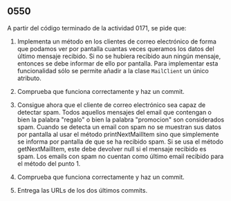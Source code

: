 ## 0550

A partir del código terminado de la actividad 0171, se pide que:

1. Implementa un método en los clientes de correo electrónico de forma que podamos ver por pantalla cuantas veces queramos los datos del último mensaje recibido. Si no se hubiera recibido aun ningún mensaje, entonces se debe informar de ello por pantalla. Para implementar esta funcionalidad sólo se permite añadir a la clase `MailClient` un único atributo.

2. Comprueba que funciona correctamente y haz un commit.

3. Consigue ahora que el cliente de correo electrónico sea capaz de detectar spam. Todos aquellos mensajes del email que contengan o bien la palabra "regalo" o bien la palabra "promocion" son considerados spam. Cuando se detecta un email con spam no se muestran sus datos por pantalla al usar el método printNextMailItem sino que simplemente se informa por pantalla de que se ha recibido spam. Si se usa el método getNextMailItem, este debe devolver null si el mensaje recibido es spam. Los emails con spam no cuentan como último email recibido para el método del punto 1.

4. Comprueba que funciona correctamente y haz un commit.

5. Entrega las URLs de los dos últimos commits.
